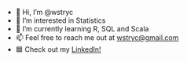 - 👋 Hi, I’m @wstryc
- 👀 I’m interested in Statistics
- 🌱 I’m currently learning R, SQL and Scala
- 📫 Feel free to reach me out at wstryc@gmail.com
- 🟦 Check out my [LinkedIn!](https://www.linkedin.com/in/wojciech-strycharczyk/)

<!---
wstryc/wstryc is a ✨ special ✨ repository because its `README.md` (this file) appears on your GitHub profile.
You can click the Preview link to take a look at your changes.
--->
